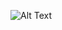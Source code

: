 
![Alt Text](https://res.cloudinary.com/dslc2vjcz/image/upload/v1625200679/video-1625200439_1_oxrjde.gif)

